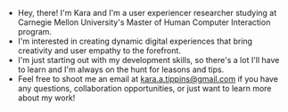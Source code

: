 - Hey, there! I'm Kara and I'm a user experiencer researcher studying at Carnegie Mellon University's Master of Human Computer Interaction program. 
- I'm interested in creating dynamic digital experiences that bring creativity and user empathy to the forefront.
- I'm just starting out with my development skills, so there's a lot I'll have to learn and I'm always on the hunt for leasons and tips.
- Feel free to shoot me an email at kara.a.tippins@gmail.com if you have any questions, collaboration opportunities, or just want to learn more about my work!

